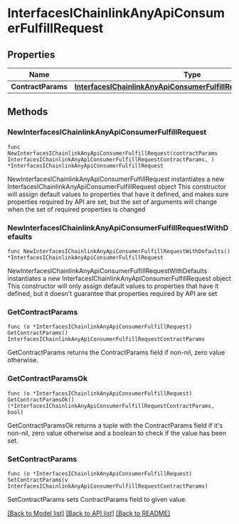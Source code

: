 # InterfacesIChainlinkAnyApiConsumerFulfillRequest

## Properties

Name | Type | Description | Notes
------------ | ------------- | ------------- | -------------
**ContractParams** | [**InterfacesIChainlinkAnyApiConsumerFulfillRequestContractParams**](InterfacesIChainlinkAnyApiConsumerFulfillRequestContractParams.md) |  | 

## Methods

### NewInterfacesIChainlinkAnyApiConsumerFulfillRequest

`func NewInterfacesIChainlinkAnyApiConsumerFulfillRequest(contractParams InterfacesIChainlinkAnyApiConsumerFulfillRequestContractParams, ) *InterfacesIChainlinkAnyApiConsumerFulfillRequest`

NewInterfacesIChainlinkAnyApiConsumerFulfillRequest instantiates a new InterfacesIChainlinkAnyApiConsumerFulfillRequest object
This constructor will assign default values to properties that have it defined,
and makes sure properties required by API are set, but the set of arguments
will change when the set of required properties is changed

### NewInterfacesIChainlinkAnyApiConsumerFulfillRequestWithDefaults

`func NewInterfacesIChainlinkAnyApiConsumerFulfillRequestWithDefaults() *InterfacesIChainlinkAnyApiConsumerFulfillRequest`

NewInterfacesIChainlinkAnyApiConsumerFulfillRequestWithDefaults instantiates a new InterfacesIChainlinkAnyApiConsumerFulfillRequest object
This constructor will only assign default values to properties that have it defined,
but it doesn't guarantee that properties required by API are set

### GetContractParams

`func (o *InterfacesIChainlinkAnyApiConsumerFulfillRequest) GetContractParams() InterfacesIChainlinkAnyApiConsumerFulfillRequestContractParams`

GetContractParams returns the ContractParams field if non-nil, zero value otherwise.

### GetContractParamsOk

`func (o *InterfacesIChainlinkAnyApiConsumerFulfillRequest) GetContractParamsOk() (*InterfacesIChainlinkAnyApiConsumerFulfillRequestContractParams, bool)`

GetContractParamsOk returns a tuple with the ContractParams field if it's non-nil, zero value otherwise
and a boolean to check if the value has been set.

### SetContractParams

`func (o *InterfacesIChainlinkAnyApiConsumerFulfillRequest) SetContractParams(v InterfacesIChainlinkAnyApiConsumerFulfillRequestContractParams)`

SetContractParams sets ContractParams field to given value.



[[Back to Model list]](../README.md#documentation-for-models) [[Back to API list]](../README.md#documentation-for-api-endpoints) [[Back to README]](../README.md)


